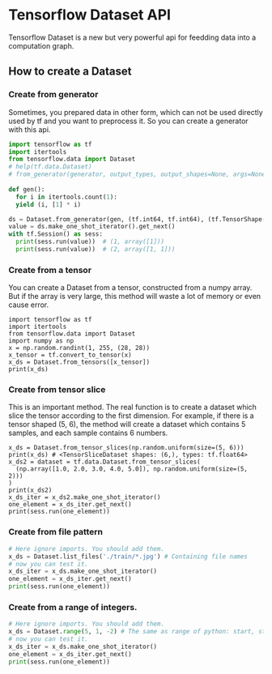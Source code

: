 # Tensorflow Dataset API
Tensorflow Dataset is a new but very powerful api for feedding data into a computation graph.

## How to create a Dataset
### Create from generator
Sometimes, you prepared data in other form, which can not be used directly used by tf and you want to preprocess it. So you can create a generator with this api.
```python
import tensorflow as tf
import itertools
from tensorflow.data import Dataset
# help(tf.data.Dataset)
# from_generator(generator, output_types, output_shapes=None, args=None)
    
def gen():
  for i in itertools.count(1):
  yield (i, [1] * i)

ds = Dataset.from_generator(gen, (tf.int64, tf.int64), (tf.TensorShape([]), tf.TensorShape([None])))
value = ds.make_one_shot_iterator().get_next()
with tf.Session() as sess:
  print(sess.run(value))  # (1, array([1]))
  print(sess.run(value))  # (2, array([1, 1]))
```

### Create from a tensor
You can create a Dataset from a tensor, constructed from a numpy array. But if the array is very large, this method will waste a lot of memory or even cause error.
```
import tensorflow as tf
import itertools
from tensorflow.data import Dataset
import numpy as np
x = np.random.randint(1, 255, (28, 28))
x_tensor = tf.convert_to_tensor(x)
x_ds = Dataset.from_tensors([x_tensor])
print(x_ds)
```

### Create from tensor slice
This is an important method. The real function is to create a dataset which slice the tensor according to the first dimension. For example, if there is a tensor shaped (5, 6), the method will create a dataset which contains 5 samples, and each sample contains 6 numbers.
```
x_ds = Dataset.from_tensor_slices(np.random.uniform(size=(5, 6)))
print(x_ds) # <TensorSliceDataset shapes: (6,), types: tf.float64>
x_ds2 = dataset = tf.data.Dataset.from_tensor_slices(
  (np.array([1.0, 2.0, 3.0, 4.0, 5.0]), np.random.uniform(size=(5, 2)))
)
print(x_ds2)
x_ds_iter = x_ds2.make_one_shot_iterator()
one_element = x_ds_iter.get_next()
print(sess.run(one_element))
```

### Create from file pattern
```python
# Here ignore imports. You should add them.
x_ds = Dataset.list_files('./train/*.jpg') # Containing file names
# now you can test it.
x_ds_iter = x_ds.make_one_shot_iterator()
one_element = x_ds_iter.get_next()
print(sess.run(one_element))
```

### Create from a range of integers.
```python
# Here ignore imports. You should add them.
x_ds = Dataset.range(5, 1, -2) # The same as range of python: start, stop, step
# now you can test it.
x_ds_iter = x_ds.make_one_shot_iterator()
one_element = x_ds_iter.get_next()
print(sess.run(one_element))
```

